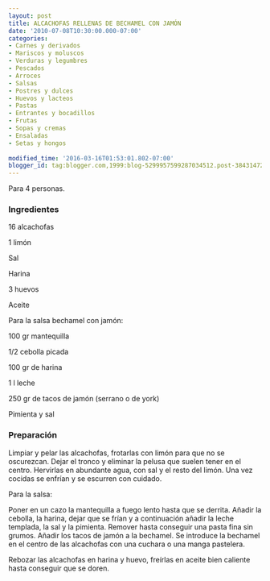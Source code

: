 ```yaml
---
layout: post
title: ALCACHOFAS RELLENAS DE BECHAMEL CON JAMÓN
date: '2010-07-08T10:30:00.000-07:00'
categories:
- Carnes y derivados
- Mariscos y moluscos
- Verduras y legumbres
- Pescados
- Arroces
- Salsas
- Postres y dulces
- Huevos y lacteos
- Pastas
- Entrantes y bocadillos
- Frutas
- Sopas y cremas
- Ensaladas
- Setas y hongos
 
modified_time: '2016-03-16T01:53:01.802-07:00'
blogger_id: tag:blogger.com,1999:blog-5299957599287034512.post-3843147288068874483
---
```


Para 4 personas.

<h3>Ingredientes</h3>

16 alcachofas

1 limón

Sal

Harina

3 huevos

Aceite

Para la salsa bechamel con jamón:

100 gr mantequilla

1/2 cebolla picada

100 gr de harina

1 l leche

250 gr de tacos de jamón (serrano o de york)

Pimienta y sal

<h3>Preparación</h3>

Limpiar y pelar las alcachofas, frotarlas con limón para que no se oscurezcan. Dejar el tronco y eliminar la pelusa que suelen tener en el centro. Hervirlas en abundante agua, con sal y el resto del limón. Una vez cocidas se enfrían y se escurren con cuidado.

Para la salsa:

Poner en un cazo la mantequilla a fuego lento hasta que se derrita. Añadir la cebolla, la harina, dejar que se frían y a continuación añadir la leche templada, la sal y la pimienta. Remover hasta conseguir una pasta fina sin grumos. Añadir los tacos de jamón a la bechamel. Se introduce la bechamel en el centro de las alcachofas con una cuchara o una manga pastelera.

Rebozar las alcachofas en harina y huevo, freírlas en aceite bien caliente hasta conseguir que se doren.

